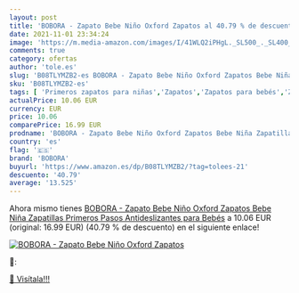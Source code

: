 ```yaml
---
layout: post
title: 'BOBORA - Zapato Bebe Niño Oxford Zapatos al 40.79 % de descuento'
date: 2021-11-01 23:34:24
image: 'https://m.media-amazon.com/images/I/41WLQ2iPHgL._SL500_._SL400_.jpg'
comments: true
category: ofertas
author: 'tole.es'
slug: 'B08TLYMZB2-es BOBORA - Zapato Bebe Niño Oxford Zapatos Bebe Niña...'
sku: 'B08TLYMZB2-es'
tags: [ 'Primeros zapatos para niñas','Zapatos','Zapatos para bebés','Zapatos para niñas','Zapatos y complementos','bebe','bebés','bobora', ]
actualPrice: 10.06 EUR
currency: EUR
price: 10.06
comparePrice: 16.99 EUR
prodname: 'BOBORA - Zapato Bebe Niño Oxford Zapatos Bebe Niña Zapatillas Primeros Pasos Antideslizantes para Bebés'
country: 'es'
flag: '🇪🇸'
brand: 'BOBORA'
buyurl: 'https://www.amazon.es/dp/B08TLYMZB2/?tag=tolees-21'
descuento: '40.79'
average: '13.525'
---
```


Ahora mismo tienes [BOBORA - Zapato Bebe Niño Oxford Zapatos Bebe Niña Zapatillas Primeros Pasos Antideslizantes para Bebés](https://www.amazon.es/dp/B08TLYMZB2/?tag=tolees-21) a 10.06 EUR (original: 16.99 EUR) (40.79 %  de descuento) en el siguiente enlace!

[![BOBORA - Zapato Bebe Niño Oxford Zapatos](https://m.media-amazon.com/images/I/41WLQ2iPHgL._SL500_._SL400_.jpg)](https://www.amazon.es/dp/B08TLYMZB2/?tag=tolees-21)

🔎:


[🛒 Visítala!!!](https://www.amazon.es/dp/B08TLYMZB2/?tag=tolees-21)
